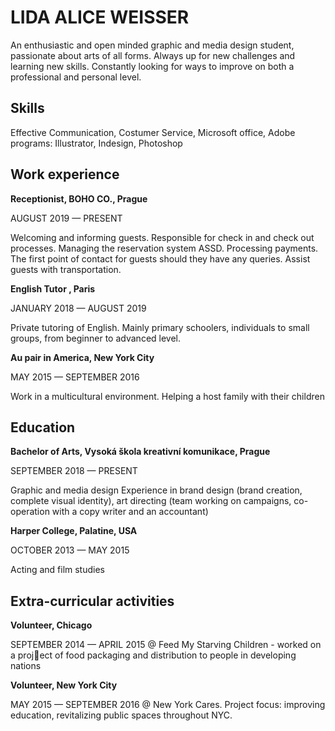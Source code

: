 # LIDA ALICE WEISSER

An enthusiastic and open minded graphic and media design student, passionate about arts of all forms. Always up for new challenges and learning new skills. Constantly looking for ways to improve on both a professional and personal level. 

## Skills
Effective Communication, Costumer Service, Microsoft office, Adobe programs: Illustrator, Indesign, Photoshop

## Work experience
**Receptionist, BOHO CO., Prague**

AUGUST 2019 — PRESENT

Welcoming and informing guests. Responsible for check in and check out processes. Managing the reservation system ASSD. Processing payments. The first point of contact for guests should they have any queries. Assist guests with transportation. 

**English Tutor , Paris**

JANUARY 2018 — AUGUST 2019

Private tutoring of English. Mainly primary schoolers, individuals to small groups, from beginner to advanced level.

**Au pair in America, New York City**

MAY 2015 — SEPTEMBER 2016

Work in a multicultural environment. Helping a host family with their children


## Education

**Bachelor of Arts, Vysoká škola kreativní komunikace, Prague**

SEPTEMBER 2018 — PRESENT

Graphic and media design
Experience in brand design (brand creation, complete visual identity), art directing (team working on campaigns, co-operation with a copy writer and an accountant) 

**Harper College, Palatine, USA**

OCTOBER 2013 — MAY 2015

Acting and film studies

## Extra-curricular activities

**Volunteer, Chicago**

SEPTEMBER 2014 — APRIL 2015
@ Feed My Starving Children - worked on a proj􏰁ect of food packaging and distribution to people in developing nations

**Volunteer, New York City**

MAY 2015 — SEPTEMBER 2016
@ New York Cares. Project focus: improving education, revitalizing public spaces throughout NYC.



